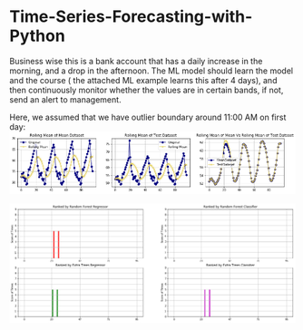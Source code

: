 # Time-Series-Forecasting-with-Python
Business wise this is a bank account that has a daily increase in the morning, and a drop in the afternoon. The ML model should learn the model and the course ( the attached ML example learns this after 4 days), and then continuously monitor whether the values are in certain bands, if not, send an alert to management.

Here, we assumed that we have outlier boundary around 11:00 AM on first day:
![Alt text](https://github.com/saman-nia/Time-Series-Forecasting-with-Python/blob/master/Visualizations/Means%20of%20the%20Data.png?raw=true "Title")

![Alt text](https://github.com/saman-nia/Time-Series-Forecasting-with-Python/blob/master/Visualizations/Notifications.png?raw=true "Title")

